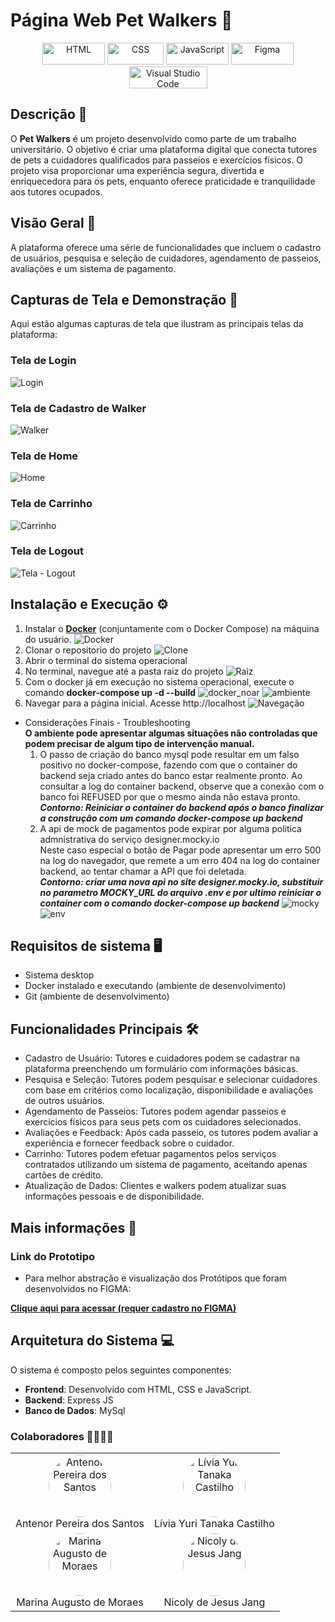 # Página Web Pet Walkers 🐾
<p align="center">
  <a href="#"><img src="https://img.shields.io/badge/HTML-%23E34F26.svg?logo=html5&logoColor=white" alt="HTML" width="100" height="35"></a>
  <a href="#"><img src="https://img.shields.io/badge/CSS-1572B6?logo=css3&logoColor=fff" alt="CSS" width="90" height="35"></a>
  <a href="#"><img src="https://img.shields.io/badge/JavaScript-323330?style=for-the-badge&logo=javascript&logoColor=F7DF1E" alt="JavaScript" width="100" height="35"></a>
  <a href="#"><img src="https://img.shields.io/badge/Figma-F24E1E?style=for-the-badge&logo=figma&logoColor=white" alt="Figma" width="100" height="35"></a>
  <a href="#"><img src="https://img.shields.io/badge/Visual_Studio_Code-0078D4?style=for-the-badge&logo=visual%20studio%20code&logoColor=white" alt="Visual Studio Code" width="125" height="35"></a>
</p>

## Descrição 📜
O **Pet Walkers** é um projeto desenvolvido como parte de um trabalho universitário. O objetivo é criar uma plataforma digital que conecta tutores de pets a cuidadores qualificados para passeios e exercícios físicos. O projeto visa proporcionar uma experiência segura, divertida e enriquecedora para os pets, enquanto oferece praticidade e tranquilidade aos tutores ocupados.

## Visão Geral 🌟
A plataforma oferece uma série de funcionalidades que incluem o cadastro de usuários, pesquisa e seleção de cuidadores, agendamento de passeios, avaliações e um sistema de pagamento.

## Capturas de Tela e Demonstração 📸
Aqui estão algumas capturas de tela que ilustram as principais telas da plataforma:

### Tela de Login
![Login](https://github.com/user-attachments/assets/0d484fc6-cd22-4830-b69d-ed74f024af94)

### Tela de Cadastro de Walker
![Walker](https://github.com/user-attachments/assets/65ecf63d-c039-4570-88ce-875c3d40cb24)

### Tela de Home
![Home](https://github.com/user-attachments/assets/2b8a2f56-20f0-41fb-aabb-fce8a7630aef)

### Tela de Carrinho
![Carrinho](https://github.com/user-attachments/assets/53168779-53e5-41cf-92c7-f223b431aca9)

### Tela de Logout
![Tela - Logout](https://github.com/user-attachments/assets/fe6f3472-26e2-4ace-9f97-3dd536792aeb)

## Instalação e Execução ⚙️
  1. Instalar o [**Docker**](https://www.docker.com/) (conjuntamente com o Docker Compose) na máquina do usuário.
     ![Docker](https://github.com/user-attachments/assets/37ded6bd-e1fa-4c33-9721-d3f8614aa54d)
  2. Clonar o repositorio do projeto
     ![Clone](https://github.com/user-attachments/assets/a0f2e913-0226-4f5a-9902-09fba5d484ae)
  3. Abrir o terminal do sistema operacional
  4. No terminal, navegue até a pasta raiz do projeto
     ![Raiz](https://github.com/user-attachments/assets/a2a960ee-f1c3-4ab9-ba26-420d8ba0a480)
  5. Com o docker já em execução no sistema operacional, execute o comando **docker-compose up -d --build**
     ![docker_noar](https://github.com/user-attachments/assets/233b622c-052b-4ab5-bf40-c406f7caf855)
     ![ambiente](https://github.com/user-attachments/assets/8b1a4527-9245-4c90-8c88-25e834db4ec3)
  6. Navegar para a página inicial. Acesse http://localhost
     ![Navegação](https://github.com/user-attachments/assets/4a086076-fcc3-4411-bde1-ececd7f2474c)
* Considerações Finais - Troubleshooting  
  **O ambiente pode apresentar algumas situações não controladas que podem precisar de algum tipo de intervenção manual.**
     1. O passo de criação do banco mysql pode resultar em um falso positivo no docker-compose, fazendo com que o container do backend seja criado antes do banco estar realmente pronto.
        Ao consultar a log do container backend, observe que a conexão com o banco foi REFUSED por que o mesmo ainda não estava pronto. 
     ***Contorno: Reiniciar o container do backend após o banco finalizar a construção com um comando **docker-compose up backend*****
     2. A api de mock de pagamentos pode expirar por alguma politica admnistrativa do serviço designer.mocky.io  
        Neste caso especial o botão de Pagar pode apresentar um erro 500 na log do navegador, que remete a um erro 404 na log do container backend, ao tentar chamar a API que foi deletada.  
     ***Contorno: criar uma nova api no site designer.mocky.io, substituir no parametro MOCKY_URL do arquivo .env e por ultimo reiniciar o container com o comando  **docker-compose up backend*****
        ![mocky](https://github.com/user-attachments/assets/51091280-4e3b-4c21-ba44-56a159d27e1c)
        ![env](https://github.com/user-attachments/assets/7e226962-6539-4d0a-9e06-83638266f84d)

## Requisitos de sistema 🖥️
* Sistema desktop
* Docker instalado e executando (ambiente de desenvolvimento)
* Git  (ambiente de desenvolvimento)

## Funcionalidades Principais 🛠️
* Cadastro de Usuário: Tutores e cuidadores podem se cadastrar na plataforma preenchendo um formulário com informações básicas.
* Pesquisa e Seleção: Tutores podem pesquisar e selecionar cuidadores com base em critérios como localização, disponibilidade e avaliações de outros usuários.
* Agendamento de Passeios: Tutores podem agendar passeios e exercícios físicos para seus pets com os cuidadores selecionados.
* Avaliações e Feedback: Após cada passeio, os tutores podem avaliar a experiência e fornecer feedback sobre o cuidador.
* Carrinho: Tutores podem efetuar pagamentos pelos serviços contratados utilizando um sistema de pagamento, aceitando apenas cartões de crédito.
* Atualização de Dados: Clientes e walkers podem atualizar suas informações pessoais e de disponibilidade.

## Mais informações 🔗
### Link do Prototipo
* Para melhor abstração e visualização dos Protótipos que foram desenvolvidos no FIGMA:

[**Clique aqui para acessar (requer cadastro no FIGMA)**](https://www.figma.com/design/aXU1wVdHDUHJc27WbSaT5K/Pet-Walkers---2.0?node-id=0-1&t=B3XhY5MfhmysK1Fh-1)


## Arquitetura do Sistema 💻
O sistema é composto pelos seguintes componentes:
- **Frontend**: Desenvolvido com HTML, CSS e JavaScript.
- **Backend**: Express JS
- **Banco de Dados**: MySql

### Colaboradores 🫱🏽‍🫲🏼

<table align="center">
  <td align="center">
      <img src="https://avatars.githubusercontent.com/u/145237759?v=4" alt="Antenor Pereira dos Santos" style="width: 100px; height: 100px; border-radius: 50%;" />
      <br />
      Antenor Pereira dos Santos
    </td>
    <td align="center">
      <img src="https://avatars.githubusercontent.com/u/145172974?v=4" alt="Lívia Yuri Tanaka Castilho" style="width: 100px; height: 100px; border-radius: 50%;" />
      <br />
      Lívia Yuri Tanaka Castilho
    </td>
  </tr>
  <tr>
    <td align="center">
      <img src="https://avatars.githubusercontent.com/u/123497104?v=4" alt="Marina Augusto de Moraes" style="width: 100px; height: 100px; border-radius: 50%;" />
      <br />
      Marina Augusto de Moraes
    </td>
    <td align="center">
      <img src="https://avatars.githubusercontent.com/u/107158277?s=400&u=05ecc01dd6fc7115310d2d5a8d61c79f082f4ab7&v=4" alt="Nicoly de Jesus Jang" style="width: 100px; height: 100px; border-radius: 50%;" />
      <br />
      Nicoly de Jesus Jang
    </td>
</table>

